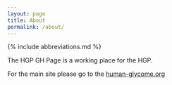 ```yaml
---
layout: page
title: About
permalink: /about/
---
```

{% include abbreviations.md %}

The HGP GH Page is a working place for the HGP.

For the main site please go to the [human-glycome.org](https://human-glycome.org/)
